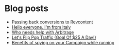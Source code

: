 # Blog posts
<!-- BLOG-POST-LIST:START -->
- [Passing back conversions to Revcontent](https://afflift.com/f/threads/passing-back-conversions-to-revcontent.9549/)
- [Hello everyone, I&#39;m from Italy](https://afflift.com/f/threads/hello-everyone-im-from-italy.10595/)
- [Who needs help with Arbitrage](https://afflift.com/f/threads/who-needs-help-with-arbitrage.10119/)
- [Let&#39;s Flip Pop Traffic &lpar;Goal Of $25 A Day!&rpar;](https://afflift.com/f/threads/lets-flip-pop-traffic-goal-of-25-a-day.10597/)
- [Benefits of spying on your Campaign while running](https://afflift.com/f/threads/benefits-of-spying-on-your-campaign-while-running.8619/)
<!-- BLOG-POST-LIST:END -->
